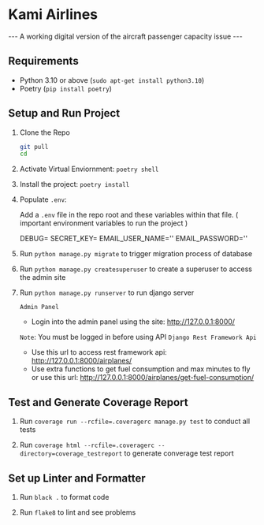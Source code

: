 # Kami Airlines

--- A working digital version of the aircraft passenger capacity issue ---

## Requirements

- Python 3.10 or above (`sudo apt-get install python3.10`)
- Poetry (`pip install poetry`)

## Setup and Run Project

1. Clone the Repo

   ```bash
   git pull
   cd
   ```

2. Activate Virtual Enviornment: `poetry shell`

3. Install the project: `poetry install`

4. Populate `.env`:

   Add a `.env` file in the repo root and these variables within that file.
   ( important environment variables to run the project )

   DEBUG=
   SECRET_KEY=
   EMAIL_USER_NAME=''
   EMAIL_PASSWORD=''

5. Run `python manage.py migrate` to trigger migration process of database

6. Run `python manage.py createsuperuser` to create a superuser to access the admin site

7. Run `python manage.py runserver` to run django server

   `Admin Panel`

   - Login into the admin panel using the site: http://127.0.0.1:8000/

   `Note`: You must be logged in before using API
   `Django Rest Framework Api`

   - Use this url to access rest framework api: http://127.0.0.1:8000/airplanes/
   - Use extra functions to get fuel consumption and max minutes to fly or use this url: http://127.0.0.1:8000/airplanes/get-fuel-consumption/

## Test and Generate Coverage Report

1. Run `coverage run --rcfile=.coveragerc manage.py test` to conduct all tests

2. Run `coverage html --rcfile=.coveragerc --directory=coverage_testreport` to generate converage test report

## Set up Linter and Formatter

1. Run `black .` to format code

2. Run `flake8` to lint and see problems
